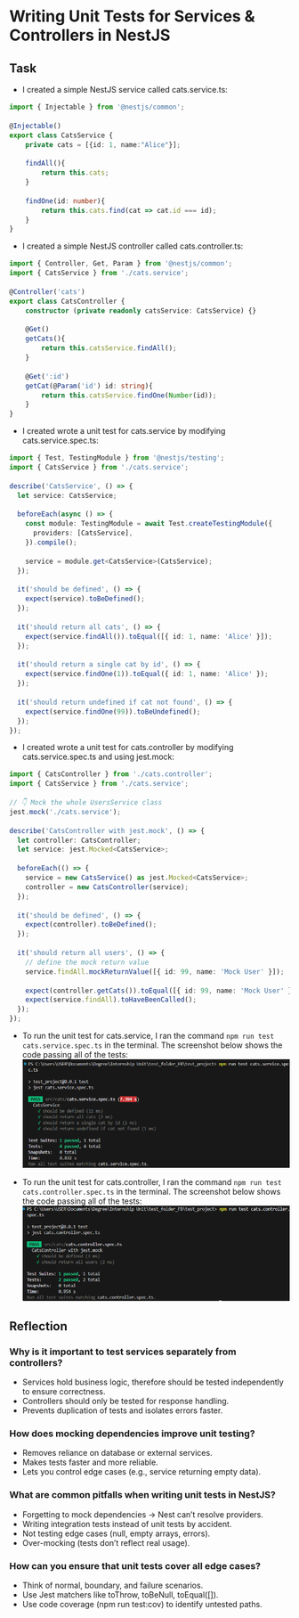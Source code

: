 #  Writing Unit Tests for Services & Controllers in NestJS

## Task

- I created a simple NestJS service called cats.service.ts:
```ts
import { Injectable } from '@nestjs/common';

@Injectable()
export class CatsService {
    private cats = [{id: 1, name:"Alice"}];

    findAll(){
        return this.cats;
    }

    findOne(id: number){
        return this.cats.find(cat => cat.id === id);
    }
}
```
- I created a simple NestJS controller called cats.controller.ts:
```ts
import { Controller, Get, Param } from '@nestjs/common';
import { CatsService } from './cats.service';

@Controller('cats')
export class CatsController {
    constructor (private readonly catsService: CatsService) {}

    @Get()
    getCats(){
        return this.catsService.findAll();
    }

    @Get(':id')
    getCat(@Param('id') id: string){
        return this.catsService.findOne(Number(id));
    }
}
```

- I created wrote a unit test for cats.service by modifying cats.service.spec.ts:
```ts
import { Test, TestingModule } from '@nestjs/testing';
import { CatsService } from './cats.service';

describe('CatsService', () => {
  let service: CatsService;

  beforeEach(async () => {
    const module: TestingModule = await Test.createTestingModule({
      providers: [CatsService],
    }).compile();

    service = module.get<CatsService>(CatsService);
  });

  it('should be defined', () => {
    expect(service).toBeDefined();
  });

  it('should return all cats', () => {
    expect(service.findAll()).toEqual([{ id: 1, name: 'Alice' }]);
  });

  it('should return a single cat by id', () => {
    expect(service.findOne(1)).toEqual({ id: 1, name: 'Alice' });
  });

  it('should return undefined if cat not found', () => {
    expect(service.findOne(99)).toBeUndefined();
  });
});
```

- I created wrote a unit test for cats.controller by modifying cats.service.spec.ts and using jest.mock:
```ts
import { CatsController } from './cats.controller';
import { CatsService } from './cats.service';

// 👇 Mock the whole UsersService class
jest.mock('./cats.service');

describe('CatsController with jest.mock', () => {
  let controller: CatsController;
  let service: jest.Mocked<CatsService>;

  beforeEach(() => {
    service = new CatsService() as jest.Mocked<CatsService>;
    controller = new CatsController(service);
  });

  it('should be defined', () => {
    expect(controller).toBeDefined();
  });

  it('should return all users', () => {
    // define the mock return value
    service.findAll.mockReturnValue([{ id: 99, name: 'Mock User' }]);

    expect(controller.getCats()).toEqual([{ id: 99, name: 'Mock User' }]);
    expect(service.findAll).toHaveBeenCalled();
  });
});
```

- To run the unit test for cats.service, I ran the command `npm run test cats.service.spec.ts` in the terminal. The screenshot below shows the code passing all of the tests:
![Screenshot of successful test](images/nestjs_service_test.png)

- To run the unit test for cats.controller, I ran the command `npm run test cats.controller.spec.ts` in the terminal. The screenshot below shows the code passing all of the tests:
![Screenshot of successful test](images/nestjs_controller_test.png)

## Reflection

### Why is it important to test services separately from controllers?

- Services hold business logic, therefore should be tested independently to ensure correctness.
- Controllers should only be tested for response handling.
- Prevents duplication of tests and isolates errors faster.

### How does mocking dependencies improve unit testing?

- Removes reliance on database or external services.
- Makes tests faster and more reliable.
- Lets you control edge cases (e.g., service returning empty data).

### What are common pitfalls when writing unit tests in NestJS?

- Forgetting to mock dependencies → Nest can’t resolve providers.
- Writing integration tests instead of unit tests by accident. 
- Not testing edge cases (null, empty arrays, errors).
- Over-mocking (tests don’t reflect real usage).

### How can you ensure that unit tests cover all edge cases?

- Think of normal, boundary, and failure scenarios.
- Use Jest matchers like toThrow, toBeNull, toEqual([]).
- Use code coverage (npm run test:cov) to identify untested paths.
